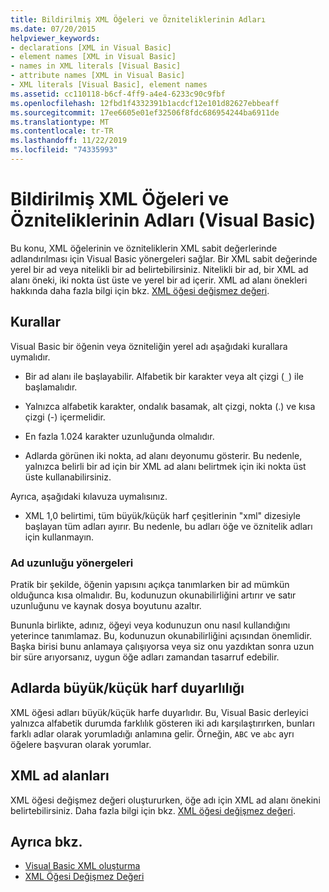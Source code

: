 ```yaml
---
title: Bildirilmiş XML Öğeleri ve Özniteliklerinin Adları
ms.date: 07/20/2015
helpviewer_keywords:
- declarations [XML in Visual Basic]
- element names [XML in Visual Basic]
- names in XML literals [Visual Basic]
- attribute names [XML in Visual Basic]
- XML literals [Visual Basic], element names
ms.assetid: cc110118-b6cf-4ff9-a4e4-6233c90c9fbf
ms.openlocfilehash: 12fbd1f4332391b1acdcf12e101d82627ebbeaff
ms.sourcegitcommit: 17ee6605e01ef32506f8fdc686954244ba6911de
ms.translationtype: MT
ms.contentlocale: tr-TR
ms.lasthandoff: 11/22/2019
ms.locfileid: "74335993"
---
```

# <a name="names-of-declared-xml-elements-and-attributes-visual-basic"></a>Bildirilmiş XML Öğeleri ve Özniteliklerinin Adları (Visual Basic)
Bu konu, XML öğelerinin ve özniteliklerin XML sabit değerlerinde adlandırılması için Visual Basic yönergeleri sağlar.  Bir XML sabit değerinde yerel bir ad veya nitelikli bir ad belirtebilirsiniz. Nitelikli bir ad, bir XML ad alanı öneki, iki nokta üst üste ve yerel bir ad içerir. XML ad alanı önekleri hakkında daha fazla bilgi için bkz. [XML öğesi değişmez değeri](../../../../visual-basic/language-reference/xml-literals/xml-element-literal.md).  
  
## <a name="rules"></a>Kurallar  
 Visual Basic bir öğenin veya özniteliğin yerel adı aşağıdaki kurallara uymalıdır.  
  
- Bir ad alanı ile başlayabilir. Alfabetik bir karakter veya alt çizgi (`_`) ile başlamalıdır.  
  
- Yalnızca alfabetik karakter, ondalık basamak, alt çizgi, nokta (.) ve kısa çizgi (-) içermelidir.  
  
- En fazla 1.024 karakter uzunluğunda olmalıdır.  
  
- Adlarda görünen iki nokta, ad alanı deyonumu gösterir. Bu nedenle, yalnızca belirli bir ad için bir XML ad alanı belirtmek için iki nokta üst üste kullanabilirsiniz.  
  
 Ayrıca, aşağıdaki kılavuza uymalısınız.  
  
- XML 1,0 belirtimi, tüm büyük/küçük harf çeşitlerinin "xml" dizesiyle başlayan tüm adları ayırır. Bu nedenle, bu adları öğe ve öznitelik adları için kullanmayın.  
  
### <a name="name-length-guidelines"></a>Ad uzunluğu yönergeleri  
 Pratik bir şekilde, öğenin yapısını açıkça tanımlarken bir ad mümkün olduğunca kısa olmalıdır. Bu, kodunuzun okunabilirliğini artırır ve satır uzunluğunu ve kaynak dosya boyutunu azaltır.  
  
 Bununla birlikte, adınız, öğeyi veya kodunuzun onu nasıl kullandığını yeterince tanımlamaz. Bu, kodunuzun okunabilirliğini açısından önemlidir. Başka birisi bunu anlamaya çalışıyorsa veya siz onu yazdıktan sonra uzun bir süre arıyorsanız, uygun öğe adları zamandan tasarruf edebilir.  
  
## <a name="case-sensitivity-in-names"></a>Adlarda büyük/küçük harf duyarlılığı  
 XML öğesi adları büyük/küçük harfe duyarlıdır. Bu, Visual Basic derleyici yalnızca alfabetik durumda farklılık gösteren iki adı karşılaştırırken, bunları farklı adlar olarak yorumladığı anlamına gelir. Örneğin, `ABC` ve `abc` ayrı öğelere başvuran olarak yorumlar.  
  
## <a name="xml-namespaces"></a>XML ad alanları  
 XML öğesi değişmez değeri oluştururken, öğe adı için XML ad alanı önekini belirtebilirsiniz. Daha fazla bilgi için bkz. [XML öğesi değişmez değeri](../../../../visual-basic/language-reference/xml-literals/xml-element-literal.md).  
  
## <a name="see-also"></a>Ayrıca bkz.

- [Visual Basic XML oluşturma](../../../../visual-basic/programming-guide/language-features/xml/creating-xml.md)
- [XML Öğesi Değişmez Değeri](../../../../visual-basic/language-reference/xml-literals/xml-element-literal.md)
